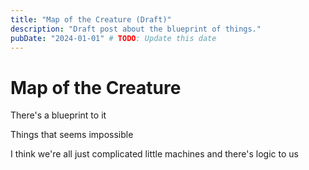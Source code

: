 ```yaml
---
title: "Map of the Creature (Draft)"
description: "Draft post about the blueprint of things."
pubDate: "2024-01-01" # TODO: Update this date
---
```

# Map of the Creature

There's a blueprint to it





Things that seems impossible











I think we're all just complicated little machines
and there's logic to us

